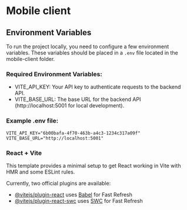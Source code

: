 # Mobile client

## Environment Variables

To run the project locally, you need to configure a few environment variables. These variables should be placed in a `.env` file located in the mobile-client folder.

### Required Environment Variables:
- VITE_API_KEY: Your API key to authenticate requests to the backend API.
- VITE_BASE_URL: The base URL for the backend API (http://localhost:5001 for local development).

### Example .env file:

```
VITE_API_KEY="6b00bafa-4f70-463b-a4c3-1234c317a09f"
VITE_BASE_URL="http://localhost:5001"
```

### React + Vite

This template provides a minimal setup to get React working in Vite with HMR and some ESLint rules.

Currently, two official plugins are available:

- [@vitejs/plugin-react](https://github.com/vitejs/vite-plugin-react/blob/main/packages/plugin-react/README.md) uses [Babel](https://babeljs.io/) for Fast Refresh
- [@vitejs/plugin-react-swc](https://github.com/vitejs/vite-plugin-react-swc) uses [SWC](https://swc.rs/) for Fast Refresh

